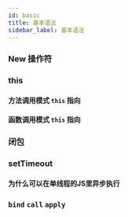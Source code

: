 ```yaml
---
id: basic
title: 基本语法
sidebar_label: 基本语法
---
```


### New 操作符



### this 
#### 方法调用模式 `this` 指向
#### 函数调用模式 `this` 指向



### 闭包



### setTimeout
#### 为什么可以在单线程的JS里异步执行



### `bind` `call` `apply`